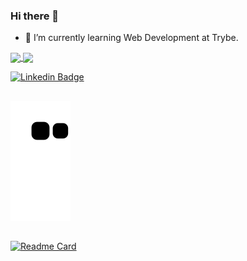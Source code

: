 ### Hi there 👏

- 🌱 I’m currently learning Web Development at Trybe.

<!--
**C4BRALL/C4BRALL** is a ✨ _special_ ✨ repository because its `README.md` (this file) appears on your GitHub profile.

Here are some ideas to get you started:

- 🔭 I’m currently working on ...
- 🌱 I’m currently learning Web Development at TRybe.
- 👯 I’m looking to collaborate on ...
- 🤔 I’m looking for help with ...
- 💬 Ask me about ...
- 📫 How to reach me: ...
- 😄 Pronouns: ...
- ⚡ Fun fact: ...
-->

 <a href="https://github.com/C4BRALL">
  <img align="center" src="https://github-readme-stats.vercel.app/api?username=C4BRALL&count_private=true&show_icons=true&theme=dracula" />
</a>
<a href="https://github.com/C4BRALL/">
  <img align="center" src="https://github-readme-stats.vercel.app/api/top-langs/?username=C4BRALL&theme=dracula&layout=compact" />
</a>
<!--
![Anurag's GitHub stats](https://github-readme-stats.vercel.app/api?username=C4BRALL&count_private=true&show_icons=true&theme=dracula)
[![Top Langs](https://github-readme-stats.vercel.app/api/top-langs/?username=C4BRALL&theme=dracula&layout=compact)](https://github.com/anuraghazra/github-readme-stats)
-->

[![Linkedin Badge](https://img.shields.io/badge/linkedin-%230077B5.svg?&style=for-the-badge&logo=linkedin&logoColor=white&link=https://www.linkedin.com/in/jcabraldev/)](https://www.linkedin.com/in/jcabraldev/)
## 

![Snake animation](https://github.com/C4BRALL/C4BRALL/blob/output/github-contribution-grid-snake.svg)
##

[![Readme Card](https://github-readme-stats.vercel.app/api/pin/?username=C4BRALL&repo=trybe-exercicios&theme=dracula)](https://github.com/C4BRALL/trybe-exercicios)
